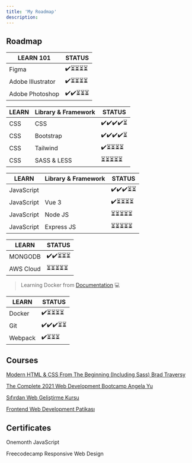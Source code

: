 ```yaml
---
title: 'My Roadmap'
description: 
---
```




## Roadmap

| LEARN 101              | STATUS  | 
| ---------------------  |-------- |
| Figma              | ✔️⏳⏳⏳⏳  |
| Adobe Illustrator | ✔️⏳⏳⏳⏳  |
| Adobe Photoshop | ✔️✔️⏳⏳⏳  |


| LEARN       | Library & Framework   | STATUS  | 
| ----------  | ----------------------|-------- |
| CSS         | CSS                   | ✔️✔️✔️✔️⏳    
| CSS         | Bootstrap             | ✔️✔️✔️✔️⏳  |
| CSS         | Tailwind             | ✔️⏳⏳⏳⏳  |
| CSS         | SASS & LESS              | ⏳⏳⏳⏳⏳  |

| LEARN              |  Library & Framework    | STATUS  | 
| -----------        | ------------------------|-------- |
| JavaScript         |                         | ✔️✔️✔️⏳⏳ |
| JavaScript         |     Vue 3             | ✔️⏳⏳⏳⏳  |
| JavaScript         |     Node JS             | ⏳⏳⏳⏳⏳  |
| JavaScript         |     Express JS          | ⏳⏳⏳⏳⏳  |

| LEARN       | STATUS  | 
| ----------  |-------- |
| MONGODB     | ✔️✔️⏳⏳⏳  |
| AWS Cloud   | ⏳⏳⏳⏳⏳  |

>  Learning Docker from [Documentation](https://docs.docker.com/) 💻

| LEARN       | STATUS  | 
| ----------  |-------- |
| Docker    | ✔️⏳⏳⏳⏳  |
| Git   | ✔️✔️✔️⏳⏳  |
| Webpack   | ✔️⏳⏳⏳  |




## Courses 


[Modern HTML & CSS From The Beginning (Including Sass) Brad Traversy](https://www.udemy.com/share/1013eAAkQYcFpTTXQ=/)

[The Complete 2021 Web Development Bootcamp Angela Yu](https://www.udemy.com/share/1013gGAkQYcFpTTXQ=/)

[Sıfırdan Web Geliştirme Kursu ](https://www.udemy.com/course/komple-sifirdan-web-gelistirme-kursu/)

[Frontend Web Development Patikası  ](https://app.patika.dev/egitimler/frontend-web-development-patikasi)



## Certificates

Onemonth JavaScript

Freecodecamp Responsive Web Design

